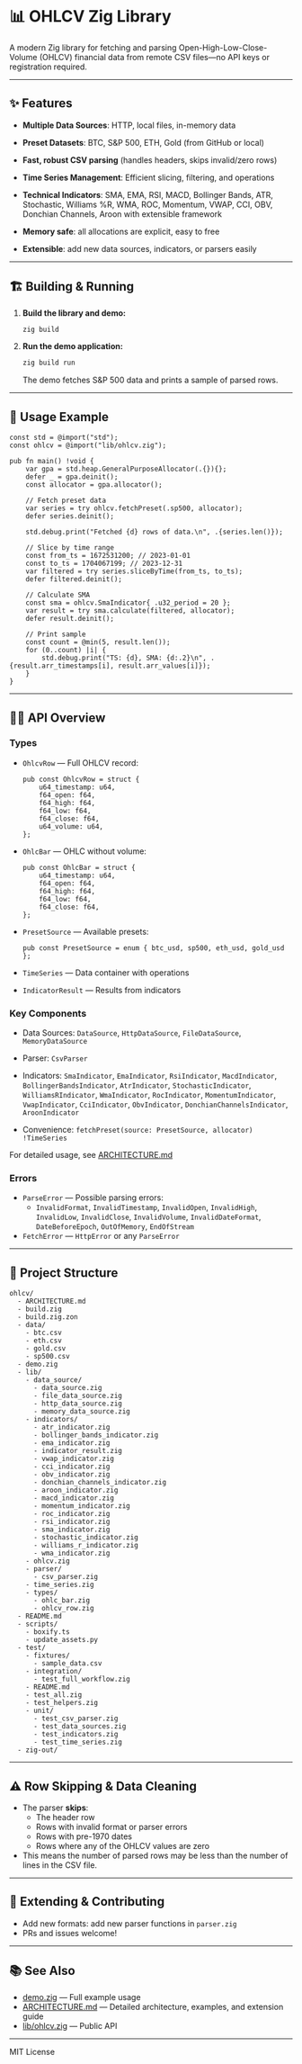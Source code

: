 # 📊 OHLCV Zig Library

A modern Zig library for fetching and parsing Open-High-Low-Close-Volume (OHLCV) financial data from remote CSV files—no API keys or registration required.

---

## ✨ Features

- **Multiple Data Sources**: HTTP, local files, in-memory data

- **Preset Datasets**: BTC, S&P 500, ETH, Gold (from GitHub or local)

- **Fast, robust CSV parsing** (handles headers, skips invalid/zero rows)

- **Time Series Management**: Efficient slicing, filtering, and operations

- **Technical Indicators**: SMA, EMA, RSI, MACD, Bollinger Bands, ATR, Stochastic, Williams %R, WMA, ROC, Momentum, VWAP, CCI, OBV, Donchian Channels, Aroon with extensible framework

- **Memory safe**: all allocations are explicit, easy to free

- **Extensible**: add new data sources, indicators, or parsers easily

---

## 🏗️ Building & Running

1. **Build the library and demo:**
   ```sh
   zig build
   ```
2. **Run the demo application:**
   ```sh
   zig build run
   ```
   The demo fetches S&P 500 data and prints a sample of parsed rows.


---

## 🚀 Usage Example

```zig
const std = @import("std");
const ohlcv = @import("lib/ohlcv.zig");

pub fn main() !void {
    var gpa = std.heap.GeneralPurposeAllocator(.{}){};
    defer _ = gpa.deinit();
    const allocator = gpa.allocator();

    // Fetch preset data
    var series = try ohlcv.fetchPreset(.sp500, allocator);
    defer series.deinit();

    std.debug.print("Fetched {d} rows of data.\n", .{series.len()});

    // Slice by time range
    const from_ts = 1672531200; // 2023-01-01
    const to_ts = 1704067199; // 2023-12-31
    var filtered = try series.sliceByTime(from_ts, to_ts);
    defer filtered.deinit();

    // Calculate SMA
    const sma = ohlcv.SmaIndicator{ .u32_period = 20 };
    var result = try sma.calculate(filtered, allocator);
    defer result.deinit();

    // Print sample
    const count = @min(5, result.len());
    for (0..count) |i| {
        std.debug.print("TS: {d}, SMA: {d:.2}\n", .{result.arr_timestamps[i], result.arr_values[i]});
    }
}
```

---

## 🧑‍💻 API Overview

### Types

- `OhlcvRow` — Full OHLCV record:
  ```zig
  pub const OhlcvRow = struct {
      u64_timestamp: u64,
      f64_open: f64,
      f64_high: f64,
      f64_low: f64,
      f64_close: f64,
      u64_volume: u64,
  };
  ```

- `OhlcBar` — OHLC without volume:
  ```zig
  pub const OhlcBar = struct {
      u64_timestamp: u64,
      f64_open: f64,
      f64_high: f64,
      f64_low: f64,
      f64_close: f64,
  };
  ```

- `PresetSource` — Available presets:
  ```zig
  pub const PresetSource = enum { btc_usd, sp500, eth_usd, gold_usd };
  ```

- `TimeSeries` — Data container with operations

- `IndicatorResult` — Results from indicators

### Key Components

- Data Sources: `DataSource`, `HttpDataSource`, `FileDataSource`, `MemoryDataSource`

- Parser: `CsvParser`

- Indicators: `SmaIndicator`, `EmaIndicator`, `RsiIndicator`, `MacdIndicator`, `BollingerBandsIndicator`, `AtrIndicator`, `StochasticIndicator`, `WilliamsRIndicator`, `WmaIndicator`, `RocIndicator`, `MomentumIndicator`, `VwapIndicator`, `CciIndicator`, `ObvIndicator`, `DonchianChannelsIndicator`, `AroonIndicator`

- Convenience: `fetchPreset(source: PresetSource, allocator) !TimeSeries`

For detailed usage, see [ARCHITECTURE.md](ARCHITECTURE.md)

### Errors

- `ParseError` — Possible parsing errors:
  - `InvalidFormat`, `InvalidTimestamp`, `InvalidOpen`, `InvalidHigh`, `InvalidLow`, `InvalidClose`, `InvalidVolume`, `InvalidDateFormat`, `DateBeforeEpoch`, `OutOfMemory`, `EndOfStream`
- `FetchError` — `HttpError` or any `ParseError`

---

## 📁 Project Structure

```
ohlcv/
  - ARCHITECTURE.md
  - build.zig
  - build.zig.zon
  - data/
    - btc.csv
    - eth.csv
    - gold.csv
    - sp500.csv
  - demo.zig
  - lib/
    - data_source/
      - data_source.zig
      - file_data_source.zig
      - http_data_source.zig
      - memory_data_source.zig
    - indicators/
      - atr_indicator.zig
      - bollinger_bands_indicator.zig
      - ema_indicator.zig
      - indicator_result.zig
      - vwap_indicator.zig
      - cci_indicator.zig
      - obv_indicator.zig
      - donchian_channels_indicator.zig
      - aroon_indicator.zig
      - macd_indicator.zig
      - momentum_indicator.zig
      - roc_indicator.zig
      - rsi_indicator.zig
      - sma_indicator.zig
      - stochastic_indicator.zig
      - williams_r_indicator.zig
      - wma_indicator.zig
    - ohlcv.zig
    - parser/
      - csv_parser.zig
    - time_series.zig
    - types/
      - ohlc_bar.zig
      - ohlcv_row.zig
  - README.md
  - scripts/
    - boxify.ts
    - update_assets.py
  - test/
    - fixtures/
      - sample_data.csv
    - integration/
      - test_full_workflow.zig
    - README.md
    - test_all.zig
    - test_helpers.zig
    - unit/
      - test_csv_parser.zig
      - test_data_sources.zig
      - test_indicators.zig
      - test_time_series.zig
  - zig-out/
```

---

## ⚠️ Row Skipping & Data Cleaning

- The parser **skips**:
  - The header row
  - Rows with invalid format or parser errors
  - Rows with pre-1970 dates
  - Rows where any of the OHLCV values are zero
- This means the number of parsed rows may be less than the number of lines in the CSV file.

---

## 🧩 Extending & Contributing

- Add new formats: add new parser functions in `parser.zig`
- PRs and issues welcome!

---

## 📚 See Also

- [demo.zig](demo.zig) — Full example usage
- [ARCHITECTURE.md](ARCHITECTURE.md) — Detailed architecture, examples, and extension guide
- [lib/ohlcv.zig](lib/ohlcv.zig) — Public API

---

MIT License 
